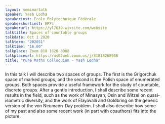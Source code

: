 ```yaml
---
layout: seminartalk
speaker: Yash Lodha
speakerinst: Ecole Polytechnique Fédérale
speakershortinst: EPFL
speakerurl: https://yl7639.wixsite.com/website
talktitle: Spaces of countable groups
talkdate: Oct 1 2020
talkterm: "2020S1"
talktime: "16.00"
talkplace: Zoom 818 1826 8908
talkplaceurl: https://us02web.zoom.us/j/81818268908
title: "Pure Maths Colloquium - Yash Lodha"
---
```


In this talk I will describe two spaces of groups. The first is the Grigorchuk
space of marked groups, and the second is the Polish space of enumerated groups.
Both spaces provide a useful framework for the study of countable, discrete
groups. After a gentle introduction, I shall describe some recent results in the
field, such as the work of Minasyan, Osin and Witzel on quasi-isometric
diversity, and the work of Elayavalli and Goldbring on the generic version of
the von Neumann-Day problem. I shall also describe how some of my past and also
some recent work (in part with coauthors) fits into the picture.
